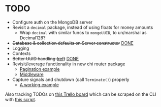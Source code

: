# TODO

- Configure auth on the MongoDB server
- Revisit a `decimal` package, instead of using floats for money amounts
  - Wrap `decimal` with similar funcs to `mongoUUID`, to un/marshal as Decimal128?
- ~~Database & collection defaults on Server constructor~~ [DONE](https://github.com/jlucktay/rest-api/commit/1f69608b3b9c6ea1c31aa6b62a3ff0944152d05c)
- Logging
- Contexts
- ~~Better UUID handling ([ref](https://groups.google.com/forum/#!topic/mongodb-go-driver/vNHkY2EZq70))~~ [DONE](https://github.com/jlucktay/rest-api/commit/1f69608b3b9c6ea1c31aa6b62a3ff0944152d05c#diff-64e14639fdc8f8bdee63201031217aef)
- Revisit/leverage functionality in new chi router package
  - [Pagination example](https://github.com/go-chi/chi/blob/a86787d732a6ebbe0b7a70f61cd74c1ef9d88bd9/_examples/rest/main.go#L83)
  - [Middleware](https://godoc.org/github.com/go-chi/chi/middleware)
- Capture signals and shutdown (call `Terminate()`) properly
  - [A working example](https://github.com/jlucktay/golang-workbench/blob/master/stdlib/os/signal/cleanup.go)

Also tracking TODOs on [this Trello board](https://trello.com/b/e4ZeAJp4) which can be scraped on the
CLI with [this script](../scripts/trello.sh).
